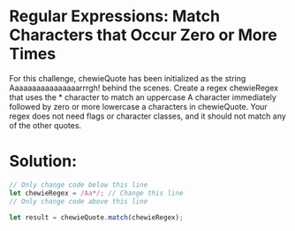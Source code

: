 # Regular Expressions: Match Characters that Occur Zero or More Times
For this challenge, chewieQuote has been initialized as the string Aaaaaaaaaaaaaaaarrrgh! behind the scenes. Create a regex chewieRegex that uses the * character to match an uppercase A character immediately followed by zero or more lowercase a characters in chewieQuote. Your regex does not need flags or character classes, and it should not match any of the other quotes.
# Solution:
```javascript
// Only change code below this line
let chewieRegex = /Aa*/; // Change this line
// Only change code above this line

let result = chewieQuote.match(chewieRegex);
```